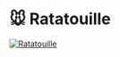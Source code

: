 # :mouse: Ratatouille

[![Ratatouille](https://img.youtube.com/vi/RXZiMZSkPeY/0.jpg)](https://youtu.be/RXZiMZSkPeY)
